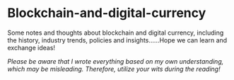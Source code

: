 # Blockchain-and-digital-currency
Some notes and thoughts about blockchain and digital currency, including the history, industry trends, policies and insights……Hope we can learn and exchange ideas!

*Please be aware that I wrote everything based on my own understanding, which may be misleading. Therefore, utilize your wits during the reading!*
